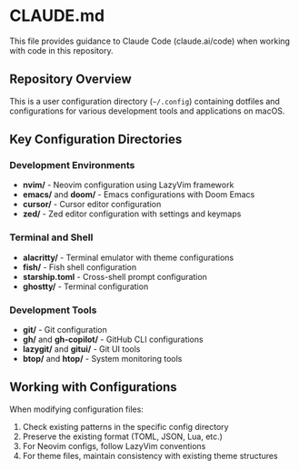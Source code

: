 # CLAUDE.md

This file provides guidance to Claude Code (claude.ai/code) when working with code in this repository.

## Repository Overview

This is a user configuration directory (`~/.config`) containing dotfiles and configurations for various development tools and applications on macOS.

## Key Configuration Directories

### Development Environments

- **nvim/** - Neovim configuration using LazyVim framework
- **emacs/** and **doom/** - Emacs configurations with Doom Emacs
- **cursor/** - Cursor editor configuration
- **zed/** - Zed editor configuration with settings and keymaps

### Terminal and Shell

- **alacritty/** - Terminal emulator with theme configurations
- **fish/** - Fish shell configuration
- **starship.toml** - Cross-shell prompt configuration
- **ghostty/** - Terminal configuration

### Development Tools

- **git/** - Git configuration
- **gh/** and **gh-copilot/** - GitHub CLI configurations
- **lazygit/** and **gitui/** - Git UI tools
- **btop/** and **htop/** - System monitoring tools

## Working with Configurations

When modifying configuration files:

1. Check existing patterns in the specific config directory
2. Preserve the existing format (TOML, JSON, Lua, etc.)
3. For Neovim configs, follow LazyVim conventions
4. For theme files, maintain consistency with existing theme structures

